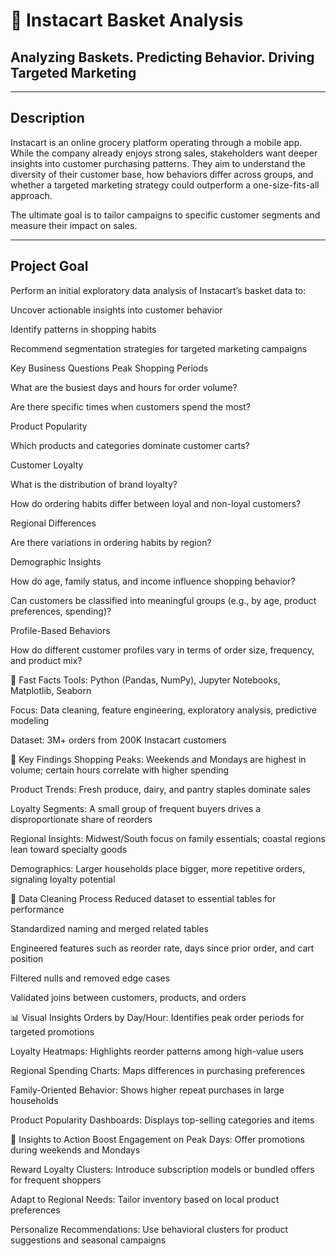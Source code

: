 # 🛒 Instacart Basket Analysis
## Analyzing Baskets. Predicting Behavior. Driving Targeted Marketing
_____________________________________________________________________________________________________________________________________________________________________________________________________________________
## Description
Instacart is an online grocery platform operating through a mobile app. While the company already enjoys strong sales, stakeholders want deeper insights into customer purchasing patterns. They aim to understand the diversity of their customer base, how behaviors differ across groups, and whether a targeted marketing strategy could outperform a one-size-fits-all approach.

The ultimate goal is to tailor campaigns to specific customer segments and measure their impact on sales.
_____________________________________________________________________________________________________________________________________________________________________________________________________________________
## Project Goal
Perform an initial exploratory data analysis of Instacart’s basket data to:

Uncover actionable insights into customer behavior

Identify patterns in shopping habits

Recommend segmentation strategies for targeted marketing campaigns

Key Business Questions
Peak Shopping Periods

What are the busiest days and hours for order volume?

Are there specific times when customers spend the most?

Product Popularity

Which products and categories dominate customer carts?

Customer Loyalty

What is the distribution of brand loyalty?

How do ordering habits differ between loyal and non-loyal customers?

Regional Differences

Are there variations in ordering habits by region?

Demographic Insights

How do age, family status, and income influence shopping behavior?

Can customers be classified into meaningful groups (e.g., by age, product preferences, spending)?

Profile-Based Behaviors

How do different customer profiles vary in terms of order size, frequency, and product mix?

🚀 Fast Facts
Tools: Python (Pandas, NumPy), Jupyter Notebooks, Matplotlib, Seaborn

Focus: Data cleaning, feature engineering, exploratory analysis, predictive modeling

Dataset: 3M+ orders from 200K Instacart customers

🔑 Key Findings
Shopping Peaks: Weekends and Mondays are highest in volume; certain hours correlate with higher spending

Product Trends: Fresh produce, dairy, and pantry staples dominate sales

Loyalty Segments: A small group of frequent buyers drives a disproportionate share of reorders

Regional Insights: Midwest/South focus on family essentials; coastal regions lean toward specialty goods

Demographics: Larger households place bigger, more repetitive orders, signaling loyalty potential

🧼 Data Cleaning Process
Reduced dataset to essential tables for performance

Standardized naming and merged related tables

Engineered features such as reorder rate, days since prior order, and cart position

Filtered nulls and removed edge cases

Validated joins between customers, products, and orders

📊 Visual Insights
Orders by Day/Hour: Identifies peak order periods for targeted promotions

Loyalty Heatmaps: Highlights reorder patterns among high-value users

Regional Spending Charts: Maps differences in purchasing preferences

Family-Oriented Behavior: Shows higher repeat purchases in large households

Product Popularity Dashboards: Displays top-selling categories and items

🧠 Insights to Action
Boost Engagement on Peak Days: Offer promotions during weekends and Mondays

Reward Loyalty Clusters: Introduce subscription models or bundled offers for frequent shoppers

Adapt to Regional Needs: Tailor inventory based on local product preferences

Personalize Recommendations: Use behavioral clusters for product suggestions and seasonal campaigns

